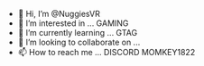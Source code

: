 - 👋 Hi, I’m @NuggiesVR
- 👀 I’m interested in ... GAMING
- 🌱 I’m currently learning ... GTAG
- 💞️ I’m looking to collaborate on ...
- 📫 How to reach me ... DISCORD MOMKEY1822

<!---
NuggiesVR/NuggiesVR is a ✨ special ✨ repository because its `README.md` (this file) appears on your GitHub profile.
You can click the Preview link to take a look at your changes.
--->

